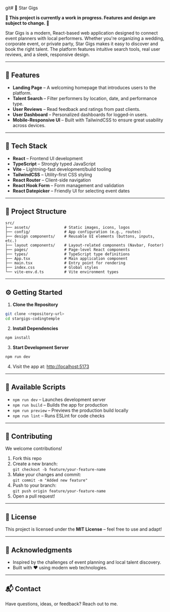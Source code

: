 git# 🌟 Star Gigs

**🚧 This project is currently a work in progress. Features and design are subject to change. 🚧**

Star Gigs is a modern, React-based web application designed to connect event planners with local performers. Whether you're organizing a wedding, corporate event, or private party, Star Gigs makes it easy to discover and book the right talent. The platform features intuitive search tools, real user reviews, and a sleek, responsive design.

---

## 🚀 Features

- **Landing Page** – A welcoming homepage that introduces users to the platform.
- **Talent Search** – Filter performers by location, date, and performance type.
- **User Reviews** – Read feedback and ratings from past clients.
- **User Dashboard** – Personalized dashboards for logged-in users.
- **Mobile-Responsive UI** – Built with TailwindCSS to ensure great usability across devices.

---

## 🧠 Tech Stack

- **React** – Frontend UI development
- **TypeScript** – Strongly typed JavaScript
- **Vite** – Lightning-fast development/build tooling
- **TailwindCSS** – Utility-first CSS styling
- **React Router** – Client-side navigation
- **React Hook Form** – Form management and validation
- **React Datepicker** – Friendly UI for selecting event dates

---

## 📁 Project Structure

```
src/
├── assets/               # Static images, icons, logos
├── config/               # App configuration (e.g., routes)
├── design components/    # Reusable UI elements (buttons, inputs, etc.)
├── layout components/    # Layout-related components (Navbar, Footer)
├── pages/                # Page-level React components
├── types/                # TypeScript type definitions
├── App.tsx               # Main application component
├── main.tsx              # Entry point for rendering
├── index.css             # Global styles
└── vite-env.d.ts         # Vite environment types
```

---

## ⚙️ Getting Started

1. **Clone the Repository**

```bash
git clone <repository-url>
cd stargigs-codingtemple
```

2. **Install Dependencies**

```bash
npm install
```

3. **Start Development Server**

```bash
npm run dev
```

4. Visit the app at: [http://localhost:5173](http://localhost:5173)

---

## 📜 Available Scripts

- `npm run dev` – Launches development server
- `npm run build` – Builds the app for production
- `npm run preview` – Previews the production build locally
- `npm run lint` – Runs ESLint for code checks

---

## 🤝 Contributing

We welcome contributions!

1. Fork this repo
2. Create a new branch:  
   `git checkout -b feature/your-feature-name`
3. Make your changes and commit:  
   `git commit -m "Added new feature"`
4. Push to your branch:  
   `git push origin feature/your-feature-name`
5. Open a pull request!

---

## 📄 License

This project is licensed under the **MIT License** – feel free to use and adapt!

---

## 🙌 Acknowledgments

- Inspired by the challenges of event planning and local talent discovery.
- Built with ❤️ using modern web technologies.

---

## 📬 Contact

Have questions, ideas, or feedback? Reach out to me.
